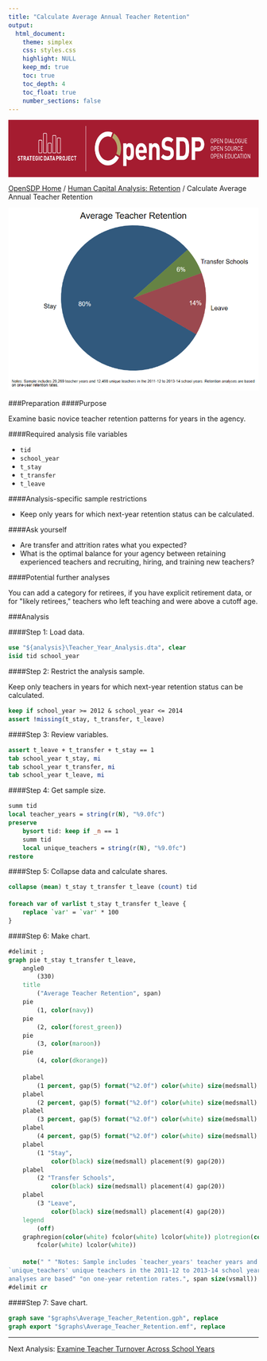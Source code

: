 ```yaml
---
title: "Calculate Average Annual Teacher Retention"
output: 
  html_document:
    theme: simplex
    css: styles.css
    highlight: NULL
    keep_md: true
    toc: true
    toc_depth: 4
    toc_float: true
    number_sections: false
---
```







<div class="navbar navbar-default navbar-fixed-top" id="logo">
<div class="container">
<img src="OpenSDP-Banner_crimson.jpg" style="display: block; margin: 0 auto; height: 115px;">
</div>
</div>

[OpenSDP Home](http://opensdp.github.io) / [Human Capital Analysis: Retention](Human_Capital_Analysis_Retention.html) / Calculate Average Annual Teacher Retention

![](Average_Annual_Teacher_Retention.png)

###Preparation
####Purpose

Examine basic novice teacher retention patterns for years in the agency.

####Required analysis file variables

 - `tid`
 - `school_year`
 - `t_stay`
 - `t_transfer`
 - `t_leave`


####Analysis-specific sample restrictions

 - Keep only years for which next-year retention status can be calculated.


####Ask yourself

 - Are transfer and attrition rates what you expected?
 - What is the optimal balance for your agency between retaining experienced teachers and recruiting, hiring, and training new teachers?


####Potential further analyses

You can add a category for retirees, if you have explicit retirement data, or for "likely retirees," teachers who left teaching and were above a cutoff age.

###Analysis

####Step 1: Load data.


```stata
use "${analysis}\Teacher_Year_Analysis.dta", clear
isid tid school_year
```


####Step 2: Restrict the analysis sample.

Keep only teachers in years for which next-year retention status can be calculated.


```stata
keep if school_year >= 2012 & school_year <= 2014 
assert !missing(t_stay, t_transfer, t_leave)
```


####Step 3: Review variables.


```stata
assert t_leave + t_transfer + t_stay == 1
tab school_year t_stay, mi
tab school_year t_transfer, mi
tab school_year t_leave, mi
```


####Step 4: Get sample size.


```stata
summ tid
local teacher_years = string(r(N), "%9.0fc")
preserve
	bysort tid: keep if _n == 1
	summ tid
	local unique_teachers = string(r(N), "%9.0fc")
restore
```


####Step 5: Collapse data and calculate shares.


```stata
collapse (mean) t_stay t_transfer t_leave (count) tid

foreach var of varlist t_stay t_transfer t_leave {
	replace `var' = `var' * 100
}
```


####Step 6: Make chart.


```stata
#delimit ;
graph pie t_stay t_transfer t_leave, 
	angle0
		(330) 
	title
		("Average Teacher Retention", span) 
	pie
		(1, color(navy)) 
	pie
		(2, color(forest_green)) 
	pie
		(3, color(maroon)) 		
	pie 
		(4, color(dkorange))
	
	plabel
		(1 percent, gap(5) format("%2.0f") color(white) size(medsmall) placement(3)) 
	plabel
		(2 percent, gap(5) format("%2.0f") color(white) size(medsmall) placement(0)) 
	plabel
		(3 percent, gap(5) format("%2.0f") color(white) size(medsmall) placement(3)) 
	plabel
		(4 percent, gap(5) format("%2.0f") color(white) size(medsmall) placement(3)) 
	plabel
		(1 "Stay", 
			color(black) size(medsmall) placement(9) gap(20))  
	plabel
		(2 "Transfer Schools", 
			color(black) size(medsmall) placement(4) gap(20))  
	plabel
		(3 "Leave",
			color(black) size(medsmall) placement(4) gap(20)) 
	legend
		(off) 
	graphregion(color(white) fcolor(white) lcolor(white)) plotregion(color(white) 
		fcolor(white) lcolor(white))
		
	note(" " "Notes: Sample includes `teacher_years' teacher years and
`unique_teachers' unique teachers in the 2011-12 to 2013-14 school years. Retention
analyses are based" "on one-year retention rates.", span size(vsmall)) ; 
#delimit cr
```


####Step 7: Save chart.


```stata
graph save "$graphs\Average_Teacher_Retention.gph", replace
graph export "$graphs\Average_Teacher_Retention.emf", replace
```


---

Next Analysis: [Examine Teacher Turnover Across School Years](Teacher_Turnover_by_School_Year.html)
